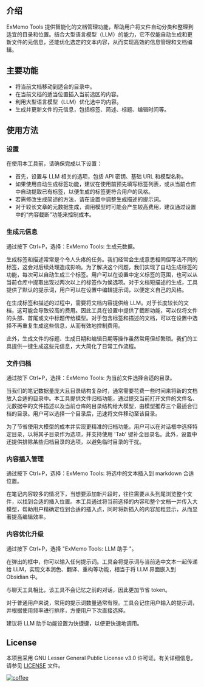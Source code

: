## 介绍

ExMemo Tools 提供智能化的文档管理功能，帮助用户将文件自动分类和整理到适宜的目录和位置。结合大型语言模型（LLM）的能力，它不仅能自动生成和更新文件的元信息，还能优化选定的文本内容，从而实现高效的信息管理和文档编辑。

## 主要功能

* 将当前文档移动到适合的目录中。
* 在当前文档的适当位置插入当前选区的内容。
* 利用大型语言模型（LLM）优化选中的内容。
* 生成并更新文件的元信息，包括标签、简述、标题、编辑时间等。

## 使用方法

### 设置

在使用本工具前，请确保完成以下设置：

* 首先，设置与 LLM 相关的选项，包括 API 密钥、基础 URL 和模型名称。
* 如果使用自动生成标签功能，建议在使用前预先填写标签列表，或从当前仓库中自动提取已有标签，以便生成的标签更符合用户的风格。
* 若需修改生成简述的方法，请在设置中调整生成描述的提示词。
* 对于较长文章的元数据生成，调用模型时可能会产生较高费用，建议通过设置中的“内容截断”功能来控制成本。

### 生成元信息

通过按下 Ctrl+P，选择：ExMemo Tools: 生成元数据。

生成标签和描述常常是个令人头疼的任务。我们经常会生成意思相同但写法不同的标签，这会对后续处理造成影响。为了解决这个问题，我们实现了自动生成标签的功能，每次可以自动生成三个标签。用户可以在设置中定义标签的范围，也可以从当前仓库中提取出现过两次以上的标签作为侯选项。对于文档短描述的生成，工具提供了默认的提示词，用户可以在设置中编辑提示词，以便定义自己的风格。

在生成标签和描述的过程中，需要将文档内容提供给 LLM。对于长度较长的文档，这可能会导致较高的费用。因此工具在设置中提供了截断功能，可以仅将文件的头部、首尾或文中标题传给模型。对于包含标签和描述的文档，可以在设置中选择不再重复生成这些信息，从而有效地控制费用。

此外，生成文件的标题、生成日期和编辑日期等操作虽然常用但却繁琐。我们的工具提供一键生成这些元信息，大大简化了日常工作流程。

### 文件归档

通过按下 Ctrl+P，选择：ExMemo Tools: 为当前文件选择合适的目录。

当我们的笔记数据量庞大且目录结构复杂时，通常需要花费一些时间来将新的文档放入合适的目录中。本工具提供文件归档功能，通过提交当前打开文件的文件名、元数据中的文件描述以及当前仓库的目录结构给大模型，由模型推荐三个最适合归档的目录。用户可以选择一个目录后，迅速将文件移动至该目录。

为了节省使用大模型的成本并实现更精准的归档功能，用户可以在对话框中选择特定目录，以将其子目录作为选项，并支持使用 'Tab' 键补全目录名。此外，设置中还提供排除某些归档目录的选项，以避免临时目录的干扰。

### 内容插入管理

通过按下 Ctrl+P，选择：ExMemo Tools: 将选中的文本插入到 markdown 合适位置。

在笔记内容较多的情况下，当想要添加新片段时，往往需要从头到尾浏览整个文件，以找到合适的插入位置。本工具通过将当前选择的内容和整个文档一并传入大模型，帮助用户精确定位到合适的插入点，同时将新插入的内容加粗显示，从而显著提高编辑效率。

### 内容优化升级

通过按下 Ctrl+P，选择 "ExMemo Tools: LLM 助手 "。

在弹出的框中，你可以输入任何提示词。工具会将提示词与当前选中文本一起传递给 LLM，实现文本润色、翻译、重构等功能，相当于将 LLM 界面嵌入到 Obsidian 中。

与聊天工具相比，该工具不会记忆之前的对话，因此更加节省 token。

对于普通用户来说，常用的提示词数量通常有限。工具会记住用户输入的提示词，并根据使用频率进行排序，方便用户下次直接选择。

建议将 LLM 助手功能设置为快捷键，以便更快速地调用。

## License

本项目采用 GNU Lesser General Public License v3.0 许可证。有关详细信息，请参见 [LICENSE](./LICENSE) 文件。

[![coffee](https://img.buymeacoffee.com/button-api/?text=Buy%20me%20a%20coffee&emoji=%E2%98%95&slug=windingblack&button_colour=FFDD00&font_colour=000000&font_family=Comic&outline_colour=000000&coffee_colour=ffffff)](https://buymeacoffee.com/xieyan0811y)